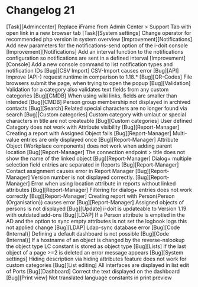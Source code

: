 # Changelog 21

[Task][Admincenter]          Replace iFrame from Admin Center > Support Tab with open link in a new browser tab
[Task][System settings]      Change operator for recommended php version in system overview
[Improvement][Notifications] Add new parameters for the notifications-send option of the i-doit console
[Improvement][Notifications] Add an interval function to the notifications configuration so notifications are sent in a defined interval
[Improvement][Console]       Add a new console command to list notification types and notification IDs
[Bug][CSV Import]            CSV-Import causes error
[Bug][API]                   Improve (API-) request runtime in comparison to 1.18.*
[Bug][QR-Codes]              File browsers submit the page, when trying to open the popup
[Bug][Validation]            Validation for a category also validates text fields from any custom categories
[Bug][CMDB]                  When using wiki links, fields are smaller than intended
[Bug][CMDB]                  Person group membership not displayed in archived contacts
[Bug][Search]                Related special characters are no longer found via search
[Bug][Custom categories]     Custom category with umlaut or special characters in title are not createable
[Bug][Custom categories]     User defined Category does not work with Attribute visibility
[Bug][Report-Manager]        Creating a report with Assigned Object fails
[Bug][Report-Manager]        Multi-value entries are only displayed once
[Bug][Report-Manager]        Attribute Object (Workplace components) does not work when adding parent location
[Bug][Report-Manager]        The connection endpoint > title does not show the name of the linked object
[Bug][Report-Manager]        Dialog+ multiple selection field entries are separated in Reports
[Bug][Report-Manager]        Contact assignment causes error in Report Manager
[Bug][Report-Manager]        Version number is not displayed correctly.
[Bug][Report-Manager]        Error when using location attribute in reports without linked attributes
[Bug][Report-Manager]        Filtering for dialog+ entries does not work correctly
[Bug][Report-Manager]        Creating report with Person(Person (Organisation)) causes error
[Bug][Report-Manager]        Assigned objects of persons is not displayed
[Bug][Update]                i-doit is updateable to Version 1.19 with outdated add-ons
[Bug][LDAP]                  If a Person attribute is emptied in the AD and the option to sync empty attributes is not set the logbook logs this not applied change
[Bug][LDAP]                  Ldap-sync database error
[Bug][Code (Internal)]       Defining a default dashboard is not possible
[Bug][Code (Internal)]       If a hostname of an object is changed by the reverse-nslookup the object type LC constant is stored as object type
[Bug][Lists]                 If the last object of a page >=2 is deleted an error message appears
[Bug][System settings]       Hiding description via hiding attributes feature does not work for custom categories
[Bug][List editing]          All interfaces are displayed in list edit of Ports
[Bug][Dashboard]             Correct the text displayed on the dashboard
[Bug][Print view]            Not translated language constants in print preview
